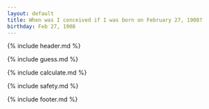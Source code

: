 ```yaml
---
layout: default
title: When was I conceived if I was born on February 27, 1908?
birthday: Feb 27, 1908
---
```


{% include header.md %}

{% include guess.md %}

{% include calculate.md %}

{% include safety.md %}

{% include footer.md %}



